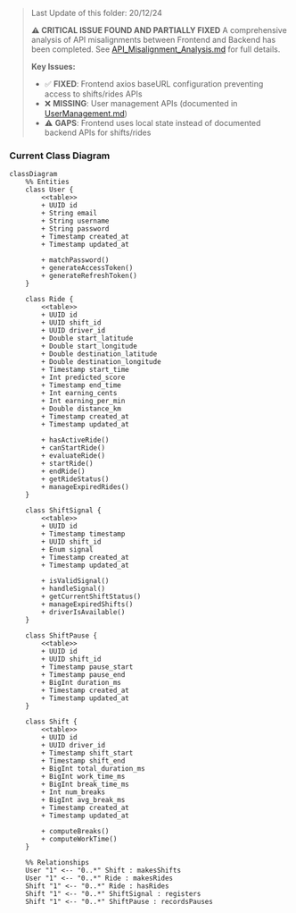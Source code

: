 > Last Update of this folder: 20/12/24
> 
> **⚠️ CRITICAL ISSUE FOUND AND PARTIALLY FIXED**
> A comprehensive analysis of API misalignments between Frontend and Backend has been completed.
> See [API_Misalignment_Analysis.md](../API_Misalignment_Analysis.md) for full details.
>
> **Key Issues:**
> - ✅ **FIXED**: Frontend axios baseURL configuration preventing access to shifts/rides APIs
> - ❌ **MISSING**: User management APIs (documented in [UserManagement.md](UserManagement.md))
> - ⚠️ **GAPS**: Frontend uses local state instead of documented backend APIs for shifts/rides

### Current Class Diagram

> 

```mermaid
classDiagram
    %% Entities
    class User {
        <<table>>
        + UUID id
        + String email
        + String username
        + String password
        + Timestamp created_at
        + Timestamp updated_at

        + matchPassword()
        + generateAccessToken()
        + generateRefreshToken()
    }

    class Ride {
        <<table>>
        + UUID id
        + UUID shift_id
        + UUID driver_id
        + Double start_latitude
        + Double start_longitude
        + Double destination_latitude
        + Double destination_longitude
        + Timestamp start_time
        + Int predicted_score
        + Timestamp end_time
        + Int earning_cents
        + Int earning_per_min
        + Double distance_km
        + Timestamp created_at
        + Timestamp updated_at

        + hasActiveRide()
        + canStartRide()
        + evaluateRide()
        + startRide()
        + endRide()
        + getRideStatus()
        + manageExpiredRides()
    }

    class ShiftSignal {
        <<table>>
        + UUID id
        + Timestamp timestamp
        + UUID shift_id
        + Enum signal
        + Timestamp created_at
        + Timestamp updated_at

        + isValidSignal()
        + handleSignal()
        + getCurrentShiftStatus()
        + manageExpiredShifts()
        + driverIsAvailable()
    }

    class ShiftPause {
        <<table>>
        + UUID id
        + UUID shift_id
        + Timestamp pause_start
        + Timestamp pause_end
        + BigInt duration_ms
        + Timestamp created_at
        + Timestamp updated_at
    }

    class Shift {
        <<table>>
        + UUID id
        + UUID driver_id
        + Timestamp shift_start
        + Timestamp shift_end
        + BigInt total_duration_ms
        + BigInt work_time_ms
        + BigInt break_time_ms
        + Int num_breaks
        + BigInt avg_break_ms
        + Timestamp created_at
        + Timestamp updated_at

        + computeBreaks()
        + computeWorkTime()
    }

    %% Relationships
    User "1" <-- "0..*" Shift : makesShifts
    User "1" <-- "0..*" Ride : makesRides
    Shift "1" <-- "0..*" Ride : hasRides
    Shift "1" <-- "0..*" ShiftSignal : registers
    Shift "1" <-- "0..*" ShiftPause : recordsPauses

```

